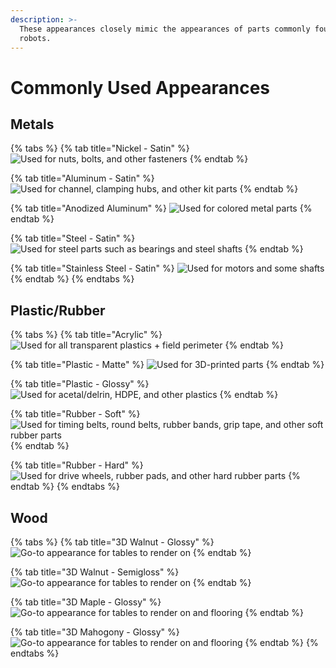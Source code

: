 ```yaml
---
description: >-
  These appearances closely mimic the appearances of parts commonly found in FTC
  robots.
---
```


# Commonly Used Appearances

## **Metals**

{% tabs %}
{% tab title="Nickel - Satin" %}
![Used for nuts, bolts, and other fasteners](../.gitbook/assets/satinnickel%20%281%29.png)
{% endtab %}

{% tab title="Aluminum - Satin" %}
![Used for channel, clamping hubs, and other kit parts](../.gitbook/assets/satinalu%20%281%29.png)
{% endtab %}

{% tab title="Anodized Aluminum" %}
![Used for colored metal parts](../.gitbook/assets/anodizedalu.png)
{% endtab %}

{% tab title="Steel - Satin" %}
![Used for steel parts such as bearings and steel shafts](../.gitbook/assets/steelsatin.png)
{% endtab %}

{% tab title="Stainless Steel - Satin" %}
![Used for motors and some shafts](../.gitbook/assets/stainlesssatin.png)
{% endtab %}
{% endtabs %}

## **Plastic/Rubber**

{% tabs %}
{% tab title="Acrylic" %}
![Used for all transparent plastics + field perimeter](../.gitbook/assets/acrylic%20%281%29.png)
{% endtab %}

{% tab title="Plastic - Matte" %}
![Used for 3D-printed parts](../.gitbook/assets/matteplastice.png)
{% endtab %}

{% tab title="Plastic - Glossy" %}
![Used for acetal/delrin, HDPE, and other plastics ](../.gitbook/assets/glossplastic.png)
{% endtab %}

{% tab title="Rubber - Soft" %}
![Used for timing belts, round belts, rubber bands, grip tape, and other soft rubber parts](../.gitbook/assets/softrubber.png)
{% endtab %}

{% tab title="Rubber - Hard" %}
![Used for drive wheels, rubber pads, and other hard rubber parts](../.gitbook/assets/hardrubber.png)
{% endtab %}
{% endtabs %}

## **Wood**

{% tabs %}
{% tab title="3D Walnut - Glossy" %}
![Go-to appearance for tables to render on](../.gitbook/assets/walnutgloss.png)
{% endtab %}

{% tab title="3D Walnut - Semigloss" %}
![Go-to appearance for tables to render on](../.gitbook/assets/walnutsemigloss.png)
{% endtab %}

{% tab title="3D Maple - Glossy" %}
![Go-to appearance for tables to render on and flooring](../.gitbook/assets/mapleglossy.png)
{% endtab %}

{% tab title="3D Mahogony - Glossy" %}
![Go-to appearance for tables to render on and flooring](../.gitbook/assets/mahogonyglossy.png)
{% endtab %}
{% endtabs %}

